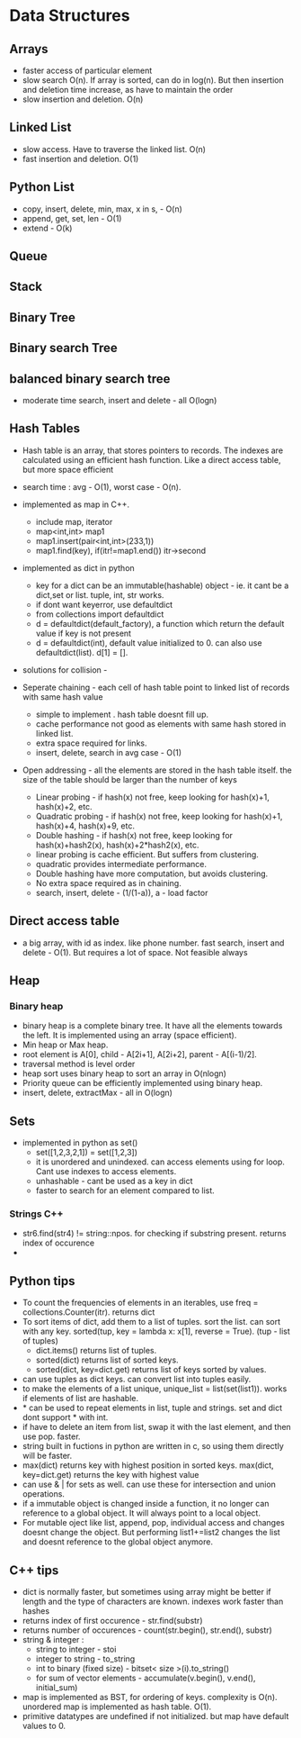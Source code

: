 # Data Structures 

## Arrays 
- faster access of particular element
- slow search O(n). If array is sorted, can do in log(n). But then insertion and deletion time increase, as have to maintain the order
- slow insertion and deletion. O(n)

## Linked List 
- slow access. Have to traverse the linked list. O(n)
- fast insertion and deletion. O(1)

## Python List 
- copy, insert, delete, min, max, x in s, -  O(n)
- append, get, set, len - O(1)
- extend - O(k)

## Queue 

## Stack

## Binary Tree

## Binary search Tree

## balanced binary search tree
- moderate time search, insert and delete - all O(logn)

## Hash Tables 
- Hash table is an array, that stores pointers to records. The indexes are calculated using an efficient hash function. Like a direct access table, but more space efficient
- search time : avg - O(1), worst case - O(n). 
- implemented as map in C++. 
    - include map, iterator
    - map<int,int> map1
    - map1.insert(pair<int,int>(233,1))
    - map1.find(key), if(itr!=map1.end()) itr->second

- implemented as dict in python
    - key for a dict can be an immutable(hashable) object - ie. it cant be a dict,set or list. tuple, int, str works. 
    - if dont want keyerror, use defaultdict
    - from collections import defaultdict
    - d = defaultdict(default_factory), a function which return the default value if key is not present
    - d = defaultdict(int), default value initialized to 0. can also use defaultdict(list). d[1] = [].
- solutions for collision - 

- Seperate chaining - each cell of hash table point to linked list of records with same hash value
    - simple to implement . hash table doesnt fill up. 
    - cache performance not good as elements with same hash stored in linked list.
    - extra space required for links. 
    - insert, delete, search in avg case - O(1)
 
- Open addressing - all the elements are stored in the hash table itself. the size of the table should be larger than the number of keys
    - Linear probing - if hash(x) not free, keep looking for hash(x)+1, hash(x)+2, etc.
    - Quadratic probing - if hash(x) not free, keep looking for hash(x)+1, hash(x)+4, hash(x)+9, etc.
    - Double hashing - if hash(x) not free, keep looking for hash(x)+hash2(x), hash(x)+2*hash2(x), etc. 
    - linear probing is cache efficient. But suffers from clustering. 
    - quadratic provides intermediate performance. 
    - Double hashing have more computation, but avoids clustering. 
    - No extra space required as in chaining. 
    - search, insert, delete - (1/(1-a)), a - load factor

## Direct access table 
- a big array, with id as index. like phone number. fast search, insert and delete - O(1). But requires a lot of space. Not feasible always

## Heap 

### Binary heap
- binary heap is a complete binary tree. It have all the elements towards the left. It is implemented using an array (space efficient). 
- Min heap or Max heap. 
- root element is A[0], child - A[2i+1], A[2i+2], parent - A[(i-1)/2]. 
- traversal method is level order
- heap sort uses binary heap to sort an array in O(nlogn)
- Priority queue can be efficiently implemented using binary heap. 
- insert, delete, extractMax - all in O(logn)

## Sets
- implemented in python as set()
    - set([1,2,3,2,1]) = set([1,2,3])
    - it is unordered and unindexed. can access elements using for loop. Cant use indexes to access elements. 
    - unhashable - cant be used as a key in dict
    - faster to search for an element compared to list. 

### Strings C++
- str6.find(str4) != string::npos. for checking if substring present. returns index of occurence
- 
## Python tips
- To count the frequencies of elements in an iterables, use freq = collections.Counter(itr). returns dict
- To sort items of dict, add them to a list of tuples. sort the list. can sort with any key. sorted(tup, key = lambda x: x[1], reverse = True). (tup - list of tuples)
    - dict.items() returns list of tuples. 
    - sorted(dict) returns list of sorted keys.
    - sorted(dict, key=dict.get) returns list of keys sorted by values.  
- can use tuples as dict keys. can convert list into tuples easily. 
- to make the elements of a list unique, unique_list = list(set(list1)). works if elements of list are hashable. 
- \* can be used to repeat elements in list, tuple and strings. set and dict dont support * with int. 
- if have to delete an item from list, swap it with the last element, and then use pop. faster. 
- string built in fuctions in python are written in c, so using them directly will be faster.
- max(dict) returns key with highest position in sorted keys. max(dict, key=dict.get) returns the key with highest value 
- can use & | for sets as well. can use these for intersection and union operations. 
- if a immutable object is changed inside a function, it no longer can reference to a global object. It will always point to a local object.
- For mutable oject like list, append, pop, individual access and changes doesnt change the object. But performing list1+=list2 changes the list and doesnt reference to the global object anymore. 

## C++ tips 
- dict is normally faster, but sometimes using array might be better if length and the type of characters are known. indexes work faster than hashes
-  returns index of first occurence - str.find(substr)
-  returns number of occurences - count(str.begin(), str.end(), substr)
- string & integer : 
    - string to integer - stoi
    - integer to string - to_string
    - int to binary (fixed size) - bitset< size >(i).to_string()
    - for sum of vector elements - accumulate(v.begin(), v.end(), initial_sum)
- map is implemented as BST, for ordering of keys. complexity is O(n). unordered map is implemented as hash table. O(1).
- primitive datatypes are undefined if not initialized. but map have default values to 0.